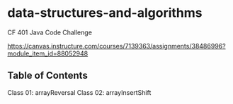# data-structures-and-algorithms
CF 401 Java Code Challenge

https://canvas.instructure.com/courses/7139363/assignments/38486996?module_item_id=88052948

## Table of Contents

Class 01: arrayReversal
Class 02: arrayInsertShift
